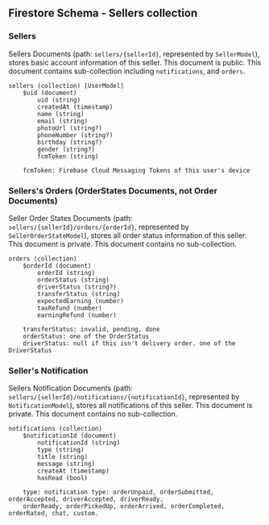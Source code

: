 ## Firestore Schema - Sellers collection

### Sellers

Sellers Documents (path: `sellers/{sellerId}`, represented by `SellerModel`), stores basic account
information of this seller. This document is public. This document contains sub-collection
including `notifications`, and `orders`.

```
sellers (collection) [UserModel]
    $uid (document)
        uid (string)
        createdAt (timestamp)
        name (string)
        email (string)
        photoUrl (string?)
        phoneNumber (string?) 
        birthday (string?)
        gender (string?)
        fcmToken (string)
        
    fcmToken: Firebase Cloud Messaging Tokens of this user's device
```

### Sellers's Orders (OrderStates Documents, not Order Documents)

Seller Order States Documents (path: `sellers/{sellerId}/orders/{orderId}`, represented by
`SellerOrderStateModel`), stores all order status information of this seller. This document is private.
This document contains no sub-collection.

```
orders (collection)
    $orderId (document)
        orderId (string)
        orderStatus (string)
        driverStatus (string?)
        transferStatus (string)
        expectedEarning (number)
        taxRefund (number)
        earningRefund (number)
        
    transferStatus: invalid, pending, done
    orderStatus: one of the OrderStatus
    driverStatus: null if this isn't delivery order. one of the DriverStatus
```

### Seller's Notification

Sellers Notification Documents (path: `sellers/{sellerId}/notifications/{notificationId}`, 
represented by `NotificationModel`), stores all notifications of this seller. This document is 
private. This document contains no sub-collection.

```
notifications (collection)
    $notificationId (document)
        notificationId (string)
        type (string)
        title (string)
        message (string)
        createAt (timestamp)
        hasRead (bool)
        
    type: notification type: orderUnpaid, orderSubmitted, orderAccepted, driverAccepted, driverReady,
    orderReady, orderPickedUp, orderArrived, orderCompleted, orderRated, chat, custom.
```

